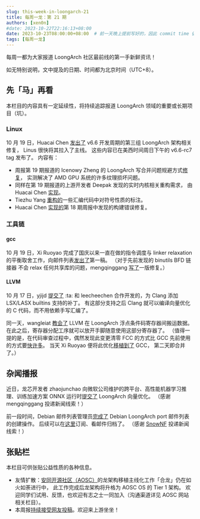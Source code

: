```yaml
---
slug: this-week-in-loongarch-21
title: 每周一龙：第 21 期
authors: [xen0n]
#date: 2023-10-22T22:16:13+08:00
date: 2023-10-23T08:00:00+08:00  # 前一天晚上提前写好的，因此 commit time 偏早
tags: [每周一龙]
---
```


每周一都为大家报道 LoongArch 社区最前线的第一手新鲜资讯！

<!-- truncate -->

如无特别说明，文中提及的日期、时间都为北京时间（UTC+8）。

## 先「马」再看

本栏目的内容具有一定延续性，将持续追踪报道 LoongArch 领域的重要或长期项目（坑）。

### Linux

10 月 19 日，Huacai Chen [发出了](https://lore.kernel.org/loongarch/169774057661.20290.11492595041951746156.pr-tracker-bot@kernel.org/T/#m9facb0821a19108af3693a87dc0f603d6d9fa26f)
v6.6 开发周期的第三组 LoongArch 架构相关修复，
Linus 很快将其拉入了主线。
这些内容已在美西时间周日下午的 v6.6-rc7 tag 发布了。
内容有：

* 周报第 19 期报道的 Icenowy Zheng 的 LoongArch 写合并问题规避方式[修复](https://git.kernel.org/torvalds/c/278be83601dd1725d4732241f066d528e160a39d)，
  实测解决了 AMD GPU 系统的许多纹理损坏问题。
* 同样在第 19 期报道的上游开发者 Deepak 发现的实时内核相关重构需求，
  由 Huacai Chen [实现](https://git.kernel.org/torvalds/c/477a0ebec101359f49d92796e3b609857d564b52)。
* Tiezhu Yang [重构的](https://git.kernel.org/torvalds/c/00c2ca84c680f64b79b5e10a482ca435fd7d98ce)一些汇编代码中对符号性质的标注。
* Huacai Chen [实现的](https://git.kernel.org/torvalds/c/449c2756c2323c9e32b2a2fa9c8b59ce91b5819d)第
  18 期周报中发现的构建错误修复。

### 工具链

#### gcc

10 月 19 日，Xi Ruoyao 完成了国庆以来一直在做的指令调度与 linker relaxation
的平衡取舍工作，向邮件列表[发出了](https://gcc.gnu.org/pipermail/gcc-patches/2023-October/633583.html)第一稿。
（对于先前发现的 binutils BFD 链接器 不会 relax 任何共享库的问题，mengqinggang
[写了](https://sourceware.org/pipermail/binutils/2023-October/129941.html)一版修复。）

#### LLVM

10 月 17 日，yjijd [提交了](https://github.com/llvm/llvm-project/pull/69313)
:ta: 和 leecheechen 合作开发的，为 Clang 添加 LSX/LASX builtins 支持的补丁。
有这部分支持之后 Clang 就可以编译向量优化的 C 代码，而不用依赖手写汇编了。

同一天，wangleiat [教会了](https://github.com/llvm/llvm-project/pull/69300)
LLVM 在 LoongArch 浮点条件码寄存器间搬运数据。
在此之后，寄存器分配工序就可以放开手脚随意使用这部分寄存器了。
（值得一提的是，在代码审查过程中，偶然发现此变更清零 FCC 的方式比 GCC 先前使用的方式要[快许多](https://github.com/llvm/llvm-project/pull/69300#discussion_r1361832152)。
当天 Xi Ruoyao 便将此优化[移植到了](https://gcc.gnu.org/pipermail/gcc-patches/2023-October/633317.html) GCC，
第二天即合并了。）

## 杂闻播报

近日，龙芯开发者 zhaojunchao 向微软公司维护的跨平台、高性能机器学习推理、训练加速方案
ONNX 运行时[提交了](https://github.com/microsoft/onnxruntime/pull/17937)
LoongArch 向量优化。
（感谢 mengqinggang 投递新闻线索！）

前一段时间，Debian 邮件列表管理员[完成了](https://bugs.debian.org/cgi-bin/bugreport.cgi?bug=1023585#87)
Debian LoongArch port 邮件列表的创建操作。
后续可以在[这里](https://lists.debian.org/debian-loongarch/)订阅、看邮件归档了。
（感谢 [SnowNF](https://github.com/SnowNF) 投递新闻线索！）

## 张贴栏

本栏目可供张贴公益性质的各种信息。

* 友情扩散：[安同开源社区（AOSC）][aosc]的龙架构移植主线化工作「合龙」仍在如火如荼进行中，
  此工作完成后龙架构将升格为 AOSC OS 的 Tier 1 架构。
  欢迎同学们试用、反馈，也欢迎有志之士一同加入（沟通渠道详见 AOSC 网站相关栏目）。
* 本周报[持续接受网友投稿][call-for-submissions]。欢迎来上游坐坐！

[aosc]: https://aosc.io
[call-for-submissions]: https://github.com/loongson-community/areweloongyet/issues/16
